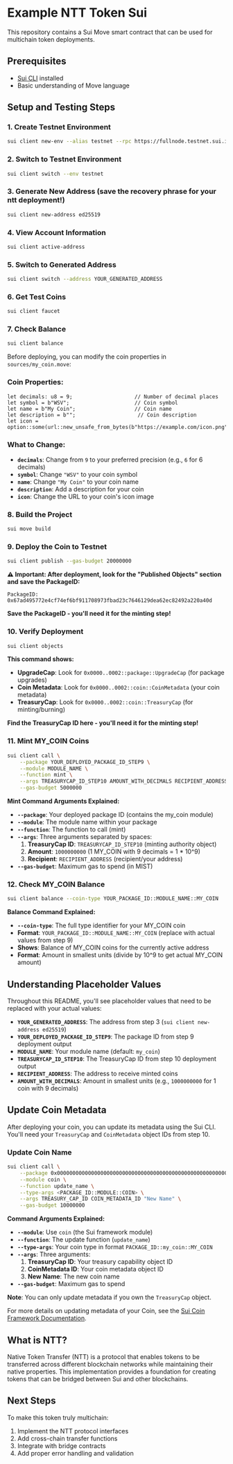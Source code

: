 # Example NTT Token Sui

This repository contains a Sui Move smart contract that can be used for multichain token deployments.

## Prerequisites

- [Sui CLI](https://docs.sui.io/build/install) installed
- Basic understanding of Move language

## Setup and Testing Steps

### 1. Create Testnet Environment
```bash
sui client new-env --alias testnet --rpc https://fullnode.testnet.sui.io:443
```

### 2. Switch to Testnet Environment
```bash
sui client switch --env testnet
```

### 3. Generate New Address (save the recovery phrase for your ntt deployment!)
```bash
sui client new-address ed25519
```

### 4. View Account Information
```bash
sui client active-address
```

### 5. Switch to Generated Address
```bash
sui client switch --address YOUR_GENERATED_ADDRESS
```

### 6. Get Test Coins
```bash
sui client faucet
```

### 7. Check Balance
```bash
sui client balance
```

Before deploying, you can modify the coin properties in `sources/my_coin.move`:

### **Coin Properties:**
```move
let decimals: u8 = 9;                    // Number of decimal places
let symbol = b"WSV";                     // Coin symbol
let name = b"My Coin";                   // Coin name
let description = b"";                    // Coin description
let icon = option::some(url::new_unsafe_from_bytes(b"https://example.com/icon.png"));
```

### **What to Change:**
- **`decimals`**: Change from `9` to your preferred precision (e.g., `6` for 6 decimals)
- **`symbol`**: Change `"WSV"` to your coin symbol 
- **`name`**: Change `"My Coin"` to your coin name 
- **`description`**: Add a description for your coin
- **`icon`**: Change the URL to your coin's icon image

### 8. Build the Project
```bash
sui move build
```

### 9. Deploy the Coin to Testnet
```bash
sui client publish --gas-budget 20000000
```

**⚠️ Important: After deployment, look for the "Published Objects" section and save the PackageID:**

```
PackageID: 0x67ad495772e4cf74ef6bf911708973fbad23c7646129dea62ec82492a220a40d
```

**Save the PackageID - you'll need it for the minting step!**

### 10. Verify Deployment
```bash
sui client objects 
```

**This command shows:**
- **UpgradeCap**: Look for `0x0000..0002::package::UpgradeCap` (for package upgrades)
- **Coin Metadata**: Look for `0x0000..0002::coin::CoinMetadata` (your coin metadata)
- **TreasuryCap**: Look for `0x0000..0002::coin::TreasuryCap` (for minting/burning)

**Find the TreasuryCap ID here - you'll need it for the minting step!**

### 11. Mint MY_COIN Coins
```bash
sui client call \
    --package YOUR_DEPLOYED_PACKAGE_ID_STEP9 \
    --module MODULE_NAME \
    --function mint \
    --args TREASURYCAP_ID_STEP10 AMOUNT_WITH_DECIMALS RECIPIENT_ADDRESS \
    --gas-budget 5000000
```

**Mint Command Arguments Explained:**
- **`--package`**: Your deployed package ID (contains the my_coin module)
- **`--module`**: The module name within your package
- **`--function`**: The function to call (mint)
- **`--args`**: Three arguments separated by spaces:
  1. **TreasuryCap ID**: `TREASURYCAP_ID_STEP10` (minting authority object)
  2. **Amount**: `1000000000` (1 MY_COIN with 9 decimals = 1 * 10^9)
  3. **Recipient**: `RECIPIENT_ADDRESS` (recipient/your address)
- **`--gas-budget`**: Maximum gas to spend (in MIST)

### 12. Check MY_COIN Balance
```bash
sui client balance --coin-type YOUR_PACKAGE_ID::MODULE_NAME::MY_COIN
```

**Balance Command Explained:**
- **`--coin-type`**: The full type identifier for your MY_COIN coin
- **Format**: `YOUR_PACKAGE_ID::MODULE_NAME::MY_COIN` (replace with actual values from step 9)
- **Shows**: Balance of MY_COIN coins for the currently active address
- **Format**: Amount in smallest units (divide by 10^9 to get actual MY_COIN amount)

## Understanding Placeholder Values

Throughout this README, you'll see placeholder values that need to be replaced with your actual values:

- **`YOUR_GENERATED_ADDRESS`**: The address from step 3 (`sui client new-address ed25519`)
- **`YOUR_DEPLOYED_PACKAGE_ID_STEP9`**: The package ID from step 9 deployment output
- **`MODULE_NAME`**: Your module name (default: `my_coin`)
- **`TREASURYCAP_ID_STEP10`**: The TreasuryCap ID from step 10 deployment output
- **`RECIPIENT_ADDRESS`**: The address to receive minted coins
- **`AMOUNT_WITH_DECIMALS`**: Amount in smallest units (e.g., `1000000000` for 1 coin with 9 decimals)

## Update Coin Metadata

After deploying your coin, you can update its metadata using the Sui CLI. You'll need your `TreasuryCap` and `CoinMetadata` object IDs from step 10.

### Update Coin Name
```bash
sui client call \
    --package 0x0000000000000000000000000000000000000000000000000000000000000002 \
    --module coin \
    --function update_name \
    --type-args <PACKAGE_ID::MODULE::COIN> \
    --args TREASURY_CAP_ID COIN_METADATA_ID "New Name" \
    --gas-budget 10000000
```

**Command Arguments Explained:**
- **`--module`**: Use `coin` (the Sui framework module)
- **`--function`**: The update function (`update_name`)
- **`--type-args`**: Your coin type in format `PACKAGE_ID::my_coin::MY_COIN`
- **`--args`**: Three arguments:
  1. **TreasuryCap ID**: Your treasury capability object ID
  2. **CoinMetadata ID**: Your coin metadata object ID
  3. **New Name**: The new coin name
- **`--gas-budget`**: Maximum gas to spend 

**Note**: You can only update metadata if you own the `TreasuryCap` object. 

For more details on updating metadata of your Coin, see the [Sui Coin Framework Documentation](https://docs.sui.io/references/framework/sui/coin#sui_coin_update_name).

## What is NTT?

Native Token Transfer (NTT) is a protocol that enables tokens to be transferred across different blockchain networks while maintaining their native properties. This implementation provides a foundation for creating tokens that can be bridged between Sui and other blockchains.

## Next Steps

To make this token truly multichain:
1. Implement the NTT protocol interfaces
2. Add cross-chain transfer functions
3. Integrate with bridge contracts
4. Add proper error handling and validation